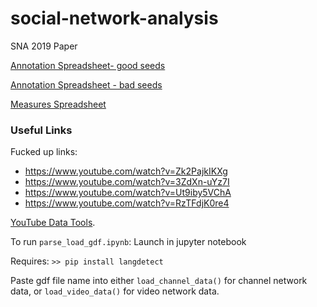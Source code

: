 # social-network-analysis
SNA 2019 Paper

[Annotation Spreadsheet- good seeds](https://docs.google.com/spreadsheets/d/1xEXtq6fXdYUjACxoM4e8fnRKE9WuWY_YU9OeTK3FW2Q/edit#gid=482492510)


[Annotation Spreadsheet - bad seeds](https://docs.google.com/spreadsheets/d/1xp6CHdhP6PBxGRnNWVY0EOaNUbjIpCydU6ZRIkb5U8w/edit?usp=sharing)


[Measures Spreadsheet](https://docs.google.com/spreadsheets/d/1e2TFqYNKDFZxkraRRQMm-fxx5vwccaUowG0b3nhM5NU/edit?usp=sharing)

### Useful Links

Fucked up links: 

* https://www.youtube.com/watch?v=Zk2PajkIKXg
* https://www.youtube.com/watch?v=3ZdXn-uYz7I
* https://www.youtube.com/watch?v=Ut9iby5VChA
* https://www.youtube.com/watch?v=RzTFdjK0re4

[YouTube Data Tools](https://tools.digitalmethods.net/netvizz/youtube/).

To run `parse_load_gdf.ipynb`: Launch in jupyter notebook

Requires:
`>> pip install langdetect`


Paste gdf file name into either `load_channel_data()` for channel network data, or `load_video_data()` for video network data.